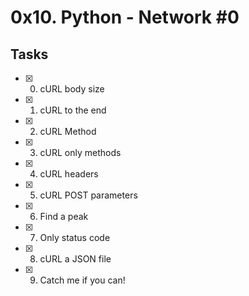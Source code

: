 # 0x10. Python - Network #0

## Tasks
* [x] 0. cURL body size
* [x] 1. cURL to the end
* [x] 2. cURL Method
* [x] 3. cURL only methods
* [x] 4. cURL headers
* [x] 5. cURL POST parameters
* [x] 6. Find a peak
* [x] 7. Only status code
* [x] 8. cURL a JSON file
* [x] 9. Catch me if you can!